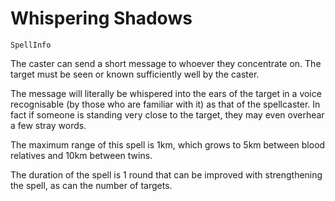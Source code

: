 # Whispering Shadows

`SpellInfo`

The caster can send a short message to whoever they concentrate on. The target must be seen or known sufficiently well by the caster.

The message will literally be whispered into the ears of the target in a voice recognisable (by those who are familiar with it) as that of the spellcaster. In fact if someone is standing very close to the target, they may even overhear a few stray words.

The maximum range of this spell is 1km, which grows to 5km between blood relatives and 10km between twins.

The duration of the spell is 1 round that can be improved with strengthening the spell, as can the number of targets.
